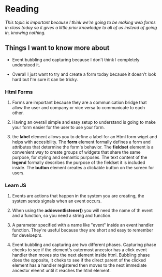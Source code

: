 # Reading

*This topic is important because I think we're going to be making web forms in class today so it gives a little prior knowledge to all of us instead of going in, knowing nothing.*

## Things I want to know more about

- Event bubbling and capturing because I don't think I completely understood it.

- Overall I just want to try and create a form today because it doesn't look hard but I'm sure it can be tricky.

### Html Forms

1. Forms are important because they are a communication bridge that allow the user and company or vice versa to communicate to each other.

2. Having an overall simple and easy setup to understand is going to make your form easier for the user to use your form.

3. the **label** element allows you to define a label for an Html form wiget and helps with accesibility. The **form** element formally defines a form and attributes that determine the form's behavior. The **fieldset** element is a convenient way to create groups of widgets that share the same purpose, for styling and semantic purposes.  The text content of the **legend** formally describes the purpose of the fieldset it is included inside. The **button** element creates a clickable button on the screen for users.

### Learn JS

1. Events are actions that happen in the system you are creating, the system sends signals when an event occurs.

2. When using the **addeventlistener()** you will need the name of th event and a function, so you need a string and function.

3. A parameter specified with a name like "event" inside an event handler function. They're useful because they are short and easy to remember for develoeprs.

4. Event bubbling and capturing are two different phases. Capturing phase checks to see if the element's outermost ancestor has a click event handler then moves sto the next element inside html. Bubbling phase does the opposite, it cheks to see if the direct parent of the clicked element has a handler registered then moves to the next immediate ancestor eleemt until it reaches the html element. 